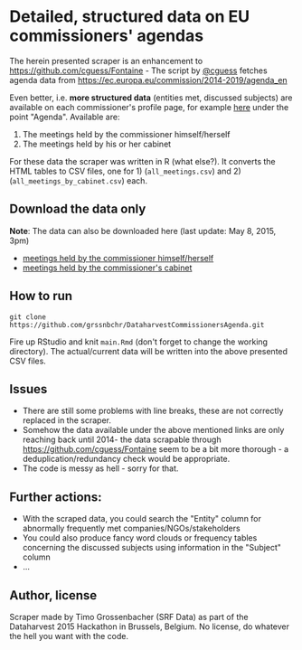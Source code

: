 # Detailed, structured data on EU commissioners' agendas


The herein presented scraper is an enhancement to https://github.com/cguess/Fontaine - The script by [@cguess](https://twitter.com/cguess) fetches agenda data from https://ec.europa.eu/commission/2014-2019/agenda_en

Even better, i.e. **more structured data** (entities met, discussed subjects) are available on each commissioner's profile page, for example [here](http://ec.europa.eu/commission/2014-2019/timmermans_en) under the point "Agenda". Available are:

1. The meetings held by the commissioner himself/herself
2. The meetings held by his or her cabinet

For these data the scraper was written in R (what else?). It converts the HTML tables to CSV files, one for 1) (`all_meetings.csv`) and 2) (`all_meetings_by_cabinet.csv`) each. 

## Download the data only

**Note**: The data can also be downloaded here (last update: May 8, 2015, 3pm)

* [meetings held by the commissioner himself/herself](http://downloads.timogrossenbacher.ch/dh15/all_meetings.csv)
* [meetings held by the commissioner's cabinet](http://downloads.timogrossenbacher.ch/dh15/all_meetings_by_cabinet.csv)

## How to run

```
git clone https://github.com/grssnbchr/DataharvestCommissionersAgenda.git
```

Fire up RStudio and knit `main.Rmd` (don't forget to change the working directory). The actual/current data will be written into the above presented CSV files. 

## Issues

* There are still some problems with line breaks, these are not correctly replaced in the scraper. 
* Somehow the data available under the above mentioned links are only reaching back until 2014- the data scrapable through https://github.com/cguess/Fontaine seem to be a bit more thorough - a deduplication/redundancy check would be appropriate. 
* The code is messy as hell - sorry for that. 

## Further actions:

* With the scraped data, you could search the "Entity" column for abnormally frequently met companies/NGOs/stakeholders
* You could also produce fancy word clouds or frequency tables concerning the discussed subjects using information in the "Subject" column
* ...

## Author, license

Scraper made by Timo Grossenbacher (SRF Data) as part of the Dataharvest 2015 Hackathon in Brussels, Belgium.
No license, do whatever the hell you want with the code. 
